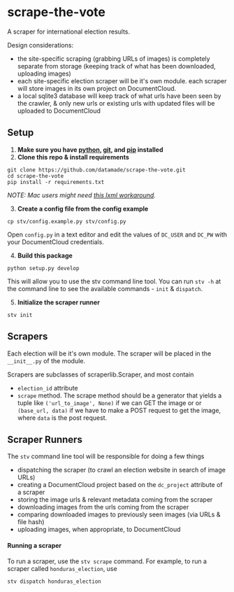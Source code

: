 # scrape-the-vote
A scraper for international election results. 

Design considerations:
- the site-specific scraping (grabbing URLs of images) is completely separate from storage (keeping track of what has been downloaded, uploading images)
- each site-specific election scraper will be it's own module. each scraper will store images in its own project on DocumentCloud.
- a local sqlite3 database will keep track of what urls have been seen by the crawler, & only new urls or existing urls with updated files will be uploaded to DocumentCloud

## Setup
1. **Make sure you have [python](https://www.python.org/), [git](http://www.git-scm.com/), and [pip](https://pip.pypa.io/en/stable/) installed**
2. **Clone this repo & install requirements**
  
  ```
  git clone https://github.com/datamade/scrape-the-vote.git
  cd scrape-the-vote
  pip install -r requirements.txt
  ```
  
  *NOTE: Mac users might need [this lxml workaround](http://stackoverflow.com/questions/22313407/clang-error-unknown-argument-mno-fused-madd-python-package-installation-fa).*
  
3. **Create a config file from the config example**
  
  ```
  cp stv/config.example.py stv/config.py
  ```

  Open ```config.py``` in a text editor and edit the values of ```DC_USER``` and ```DC_PW``` with your DocumentCloud credentials.

4. **Build this package**
  ```
  python setup.py develop
  ```
  This will allow you to use the stv command line tool. You can run `stv -h` at the command line to see the available commands - `init` & `dispatch`.
  
5. **Initialize the scraper runner**
  ```
  stv init
  ```

## Scrapers
Each election will be it's own module. The scraper will be placed in the `__init__.py` of the module.

Scrapers are subclasses of scraperlib.Scraper, and most contain

- `election_id` attribute
- `scrape` method. The scrape method should be a generator that yields a tuple like `('url_to_image', None)` if we can GET the image or or `(base_url, data)` if we have to make a POST request to get the image, where `data` is the post request.


## Scraper Runners
The `stv` command line tool will be responsible for doing a few things

- dispatching the scraper (to crawl an election website in search of image URLs)
- creating a DocumentCloud project based on the `dc_project` attribute of a scraper
- storing the image urls & relevant metadata coming from the scraper
- downloading images from the urls coming from the scraper
- comparing downloaded images to previously seen images (via URLs & file hash)
- uploading images, when appropriate, to DocumentCloud


#### Running a scraper
To run a scraper, use the `stv scrape` command. For example, to run a scraper called ```honduras_election```, use

```
stv dispatch honduras_election
```
